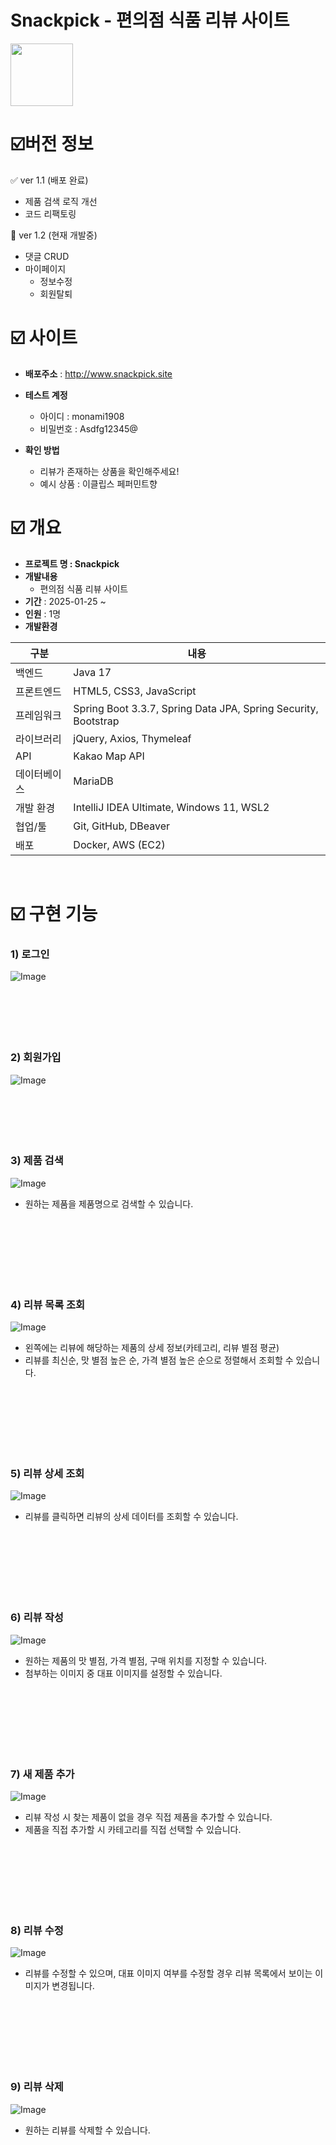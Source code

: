 # Snackpick - 편의점 식품 리뷰 사이트
  <img src="https://github.com/user-attachments/assets/c98a91ba-b954-40aa-948b-3a1f529336b6" width="100" height="100"/>  
  
# ☑️버전 정보
✅ ver 1.1 (배포 완료)
- 제품 검색 로직 개선
- 코드 리팩토링

🚧 ver 1.2 (현재 개발중)
- 댓글 CRUD
- 마이페이지
  - 정보수정
  - 회원탈퇴

# ☑️ 사이트
- **배포주소** : http://www.snackpick.site
- **테스트 계정**
  - 아이디 : monami1908
  - 비밀번호 : Asdfg12345@

- **확인 방법**
    - 리뷰가 존재하는 상품을 확인해주세요!
    - 예시 상품 : 이클립스 페퍼민트향
  
# ☑️ 개요
- **프로젝트 명 : Snackpick**
- **개발내용**
    - 편의점 식품 리뷰 사이트
- **기간** : 2025-01-25 ~
- **인원** : 1명
- **개발환경**

| 구분         | 내용                                                                 |
|--------------|----------------------------------------------------------------------|
| 백엔드       | Java 17                                                              |
| 프론트엔드   | HTML5, CSS3, JavaScript                                              |
| 프레임워크   | Spring Boot 3.3.7, Spring Data JPA, Spring Security, Bootstrap       |
| 라이브러리   | jQuery, Axios, Thymeleaf                                             |
| API          | Kakao Map API                                                        |
| 데이터베이스 | MariaDB                                                              |
| 개발 환경    | IntelliJ IDEA Ultimate, Windows 11, WSL2                             |
| 협업/툴      | Git, GitHub, DBeaver                                                 |
| 배포         | Docker, AWS (EC2)                                                          |

<br>

# ☑️ 구현 기능  

### 1) 로그인
![Image](https://github.com/user-attachments/assets/0cfcadb6-5d27-404f-a377-f4d1c53d3503)
<br>
<br>
<br>
<br>
<br>
<br>


### 2) 회원가입
![Image](https://github.com/user-attachments/assets/3efbdfcb-6412-48d5-a050-24e753434509)
<br>
<br>
<br>
<br>
<br>
<br>

### 3) 제품 검색
![Image](https://github.com/user-attachments/assets/fa42843f-627b-468c-9643-eb5bec65f5f7)
- 원하는 제품을 제품명으로 검색할 수 있습니다.
<br>
<br>
<br>
<br>
<br>
<br>

### 4) 리뷰 목록 조회
![Image](https://github.com/user-attachments/assets/66fa229e-e73c-4fc4-85f7-9d3bf8a68510)
- 왼쪽에는 리뷰에 해당하는 제품의 상세 정보(카테고리, 리뷰 별점 평균)
- 리뷰를 최신순, 맛 별점 높은 순, 가격 별점 높은 순으로 정렬해서 조회할 수 있습니다.
<br>
<br>
<br>
<br>
<br>
<br>

### 5) 리뷰 상세 조회
![Image](https://github.com/user-attachments/assets/88ee1436-4626-47de-be24-855a5868e35b)
- 리뷰를 클릭하면 리뷰의 상세 데이터를 조회할 수 있습니다.
<br>
<br>
<br>
<br>
<br>
<br>

### 6) 리뷰 작성
![Image](https://github.com/user-attachments/assets/77fa6df9-45ce-4916-904d-52930fdb72ef)
- 원하는 제품의 맛 별점, 가격 별점, 구매 위치를 지정할 수 있습니다.
- 첨부하는 이미지 중 대표 이미지를 설정할 수 있습니다.
<br>
<br>
<br>
<br>
<br>
<br>

### 7) 새 제품 추가
![Image](https://github.com/user-attachments/assets/68798629-bdfe-4edd-a669-49b45dc77b4d)
- 리뷰 작성 시 찾는 제품이 없을 경우 직접 제품을 추가할 수 있습니다.
- 제품을 직접 추가할 시 카테고리를 직접 선택할 수 있습니다.
<br>
<br>
<br>
<br>
<br>
<br>

### 8) 리뷰 수정
![Image](https://github.com/user-attachments/assets/5477ae58-5e3f-471c-838e-2c01ef1a9993)
- 리뷰를 수정할 수 있으며, 대표 이미지 여부를 수정할 경우 리뷰 목록에서 보이는 이미지가 변경됩니다.
<br>
<br>
<br>
<br>
<br>
<br>

### 9) 리뷰 삭제
![Image](https://github.com/user-attachments/assets/bac31022-417e-416c-a775-de0cfbf43a68)
- 원하는 리뷰를 삭제할 수 있습니다.
<br>
<br>
<br>
<br>
<br>
<br>

